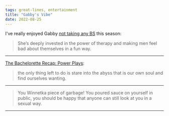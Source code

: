 ```yaml
---
tags: great-lines, entertainment
title: "Gabby's Vibe"
date: 2022-08-25
---
```


I've really enjoyed Gabby [not taking any BS](https://www.vulture.com/article/the-bachelorette-recap-season-19-episode-7-hometowns-week.html) this season:

> She’s deeply invested in the power of therapy and making men feel bad about themselves in a fun way.

---

[The Bachelorette Recap: Power Plays](https://www.vulture.com/article/the-bachelorette-recap-season-19-episode-3-week-three.html):

> the only thing left to do is stare into the abyss that is our own soul and find ourselves wanting.

---

> You Winnetka piece of garbage! You poured sauce on yourself in public, you should be happy that anyone can still look at you in a sexual way.

---